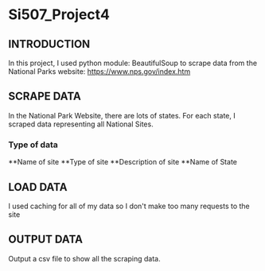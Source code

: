# Si507_Project4
## INTRODUCTION
In this project, I used python module: BeautifulSoup to scrape data from the National Parks website: https://www.nps.gov/index.htm 

## SCRAPE DATA
In the National Park Website, there are lots of states. For each state, I scraped data representing all National Sites.
  ### Type of data
**Name of site 
**Type of site 
**Description of site 
**Name of State

## LOAD DATA
I used caching for all of my data so I don't make too many requests to the site 

## OUTPUT DATA
Output a csv file to show all the scraping data.

